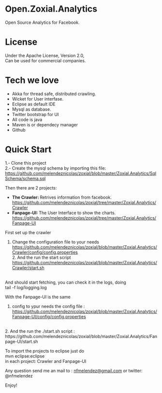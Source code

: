 Open.Zoxial.Analytics
======================

Open Source Analytics for Facebook.

License
===============
Under the Apache License, Version 2.0,  
Can be used for commercial companies.

Tech we love
===================
* Akka for thread safe, distributed crawling.
* Wicket for User interfase.
* Eclipse as default IDE
* Mysql as database.
* Twitter bootstrap for UI
* All code is java
* Maven is or dependecy manager
* Github

Quick Start
===================
1.- Clone this project <br>
2.- Create the  mysql schema by importing this file: https://github.com/melendeznicolas/zoxial/blob/master/Zoxial.Analytics/SqlSchema/schema.sql

Then there are 2 projects:
 * <b>The Crawler: </b> Retrives information from facebook.
https://github.com/melendeznicolas/zoxial/tree/master/Zoxial.Analytics/Crawler
 * <b>Fanpage-UI: </b>The User Interface to show the charts.
https://github.com/melendeznicolas/zoxial/tree/master/Zoxial.Analytics/Fanpage-UI

First set up the crawler<br>
1. Change the configuration file to your needs <br>
https://github.com/melendeznicolas/zoxial/blob/master/Zoxial.Analytics/Crawler/config/config.properties
<br>2. And the run the start script
https://github.com/melendeznicolas/zoxial/blob/master/Zoxial.Analytics/Crawler/start.sh
<br>
And should start fetching, you can check it in the logs, doing <br>
tail -f log/logging.log
<br>

With the Fanpage-UI is the same <br>
1. config to ypur needs the config file : <br>
https://github.com/melendeznicolas/zoxial/blob/master/Zoxial.Analytics/Fanpage-UI/config/config.properties
<br>
2. And the run the ./start.sh script : <br>
https://github.com/melendeznicolas/zoxial/blob/master/Zoxial.Analytics/Fanpage-UI/start.sh
<br>

To import the projects to eclipse just do <br>
mvn eclipse:eclipse <br>in each project: Crawler and Fanpage-UI<br>

Any question send me an mail to : nfmelendez@gmail.com or twitter: @nfmelendez


Enjoy!

